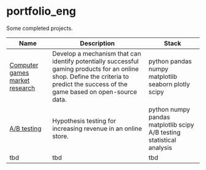 # portfolio_eng

Some completed projects.

| Name | Description | Stack |
| ---------| ---------| ---------|
| [Computer games market research](comp_games_research) | Develop a mechanism that can identify potentially successful gaming products for an online shop. Define the criteria to predict the success of the game based on open-source data. | python pandas numpy matplotlib seaborn plotly scipy |
| [A/B testing]() | Hypothesis testing for increasing revenue in an online store. | python numpy pandas matplotlib scipy A/B testing statistical analysis |
| tbd | tbd | tbd |
